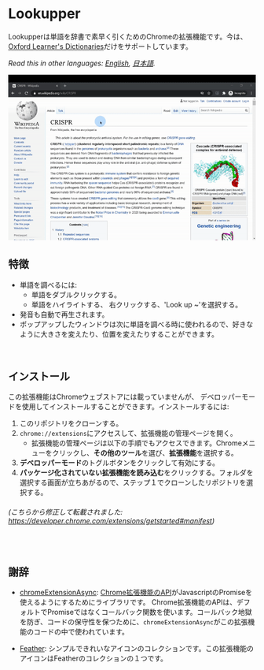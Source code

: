 # Lookupper
Lookupperは単語を辞書で素早く引くためのChromeの拡張機能です。今は、 [Oxford Learner's Dictionaries](https://www.oxfordlearnersdictionaries.com/)だけをサポートしています。

*Read this in other languages: [English](README.md), [日本語](README.ja.md).*

<img src="demo/lookupper_demo.gif" alt="Lookupper gif">
<br/>

## 特徴
- 単語を調べるには:
    - 単語をダブルクリックする。
    - 単語をハイライトする、 右クリックする、'Look up ~'を選択する。
- 発音も自動で再生されます。
- ポップアップしたウィンドウは次に単語を調べる時に使われるので、好きなように大きさを変えたり、位置を変えたりすることができます。

<br/>

## インストール
この拡張機能はChromeウェブストアには載っていませんが、 デベロッパーモードを使用してインストールすることができます。インストールするには:

1. このリポジトリをクローンする。
2. `chrome://extensions`にアクセスして、拡張機能の管理ページを開く。
    - 拡張機能の管理ページは以下の手順でもアクセスできます。Chromeメニューをクリックし、**その他のツール**を選び、**拡張機能**を選択する。
3. **デベロッパーモード**のトグルボタンをクリックして有効にする。
4. **パッケージ化されていない拡張機能を読み込む**をクリックする。フォルダを選択する画面が立ちあがるので、ステップ１でクローンしたリポジトリを選択する。

###### (_こちらから修正して転載されました: https://developer.chrome.com/extensions/getstarted#manifest_)

<br/>

## 謝辞
- [chromeExtensionAsync](https://github.com/KeithHenry/chromeExtensionAsync): [Chrome拡張機能のAPI](https://developer.chrome.com/extensions)がJavascriptのPromiseを使えるようにするためにライブラリです。 Chrome拡張機能のAPIは、デフォルトでPromiseではなくコールバック関数を使います。コールバック地獄を防ぎ、コードの保守性を保つために、`chromeExtensionAsync`がこの拡張機能のコードの中で使われています。

- [Feather](https://github.com/feathericons/feather): シンプルできれいなアイコンのコレクションです。この拡張機能のアイコンはFeatherのコレクションの１つです。

